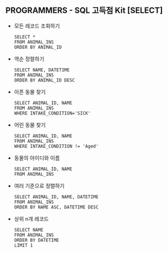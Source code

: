 ## PROGRAMMERS - SQL 고득점 Kit [SELECT]



- 모든 레코드 조회하기

  ```
  SELECT *
  FROM ANIMAL_INS
  ORDER BY ANIMAL_ID
  ```

- 역순 정렬하기
  ```
  SELECT NAME, DATETIME
  FROM ANIMAL_INS
  ORDER BY ANIMAL_ID DESC
  ```

- 아픈 동물 찾기
  ```
  SELECT ANIMAL_ID, NAME
  FROM ANIMAL_INS
  WHERE INTAKE_CONDITION='SICK'
  ```

- 어린 동물 찾기
  ```
  SELECT ANIMAL_ID, NAME
  FROM ANIMAL_INS
  WHERE INTAKE_CONDITION != 'Aged'
  ```

- 동물의 아이디와 이름
  ```
  SELECT ANIMAL_ID, NAME
  FROM ANIMAL_INS
  ```

- 여러 기준으로 정렬하기
  ```
  SELECT ANIMAL_ID, NAME, DATETIME
  FROM ANIMAL_INS
  ORDER BY NAME ASC, DATETIME DESC
  ```

- 상위 n개 레코드
  ```
  SELECT NAME
  FROM ANIMAL_INS
  ORDER BY DATETIME 
  LIMIT 1
  ```
 
